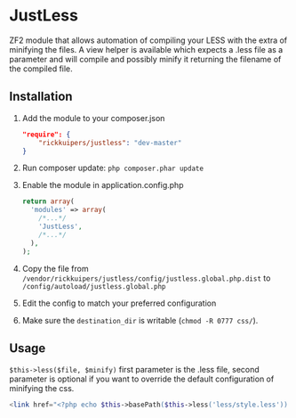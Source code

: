JustLess
========

ZF2 module that allows automation of compiling your LESS with the extra of minifying the files.
A view helper is available which expects a .less file as a parameter and will compile and possibly minify it returning the filename of the compiled file.


Installation
------------

1. Add the module to your composer.json

    ```json
    "require": {
        "rickkuipers/justless": "dev-master"
    }
    ```
2. Run composer update: `php composer.phar update`
    
3. Enable the module in application.config.php

    ```php
    return array(
      'modules' => array(
        /*...*/
        'JustLess',
        /*...*/
      ),
    );
    ```
4. Copy the file from `/vendor/rickkuipers/justless/config/justless.global.php.dist` to `/config/autoload/justless.global.php`
5. Edit the config to match your preferred configuration
6. Make sure the `destination_dir` is writable (`chmod -R 0777 css/`).

Usage
------------
`$this->less($file, $minify)` first parameter is the .less file, second parameter is optional if you want to override the default configuration of minifying the css.
```php
<link href="<?php echo $this->basePath($this->less('less/style.less')) ?>" media="screen" rel="stylesheet" type="text/css">
```
